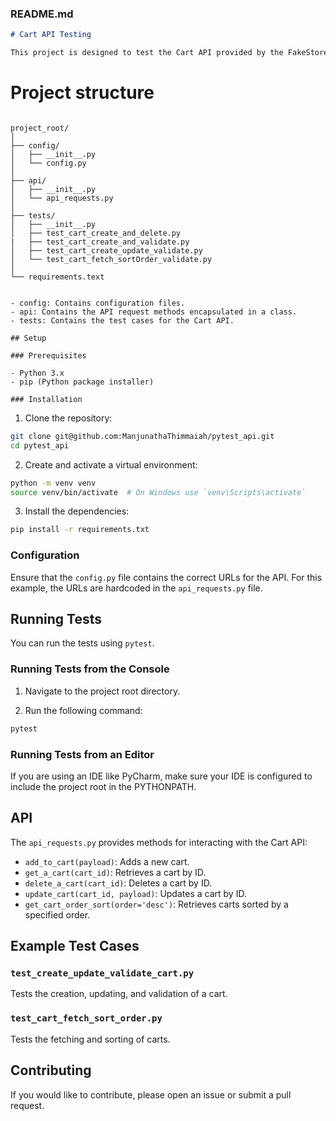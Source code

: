 
### README.md

```markdown
# Cart API Testing

This project is designed to test the Cart API provided by the FakeStore API. It includes methods for creating, updating, retrieving, and deleting carts, as well as sorting carts based on different criteria. The tests are written using the `pytest` framework.

```

# Project structure

```

project_root/
│
├── config/
│   ├── __init__.py
│   └── config.py
│
├── api/
│   ├── __init__.py
│   └── api_requests.py
│
├── tests/
│   ├── __init__.py
│   ├── test_cart_create_and_delete.py
|   ├── test_cart_create_and_validate.py
│   ├── test_cart_create_update_validate.py
│   └── test_cart_fetch_sortOrder_validate.py
│
└── requirements.text


- config: Contains configuration files.
- api: Contains the API request methods encapsulated in a class.
- tests: Contains the test cases for the Cart API.

## Setup

### Prerequisites

- Python 3.x
- pip (Python package installer)

### Installation

```

1. Clone the repository:

```sh
git clone git@github.com:ManjunathaThimmaiah/pytest_api.git
cd pytest_api
```

2. Create and activate a virtual environment:

```sh
python -m venv venv
source venv/bin/activate  # On Windows use `venv\Scripts\activate`
```

3. Install the dependencies:

```sh
pip install -r requirements.txt
```

### Configuration

Ensure that the `config.py` file contains the correct URLs for the API. For this example, the URLs are hardcoded in the `api_requests.py` file.

## Running Tests

You can run the tests using `pytest`. 

### Running Tests from the Console

1. Navigate to the project root directory.

2. Run the following command:

```sh
pytest
```

### Running Tests from an Editor

If you are using an IDE like PyCharm, make sure your IDE is configured to include the project root in the PYTHONPATH.

## API 

The `api_requests.py` provides methods for interacting with the Cart API:

- `add_to_cart(payload)`: Adds a new cart.
- `get_a_cart(cart_id)`: Retrieves a cart by ID.
- `delete_a_cart(cart_id)`: Deletes a cart by ID.
- `update_cart(cart_id, payload)`: Updates a cart by ID.
- `get_cart_order_sort(order='desc')`: Retrieves carts sorted by a specified order.

## Example Test Cases

### `test_create_update_validate_cart.py`

Tests the creation, updating, and validation of a cart.

### `test_cart_fetch_sort_order.py`

Tests the fetching and sorting of carts.

## Contributing

If you would like to contribute, please open an issue or submit a pull request.

